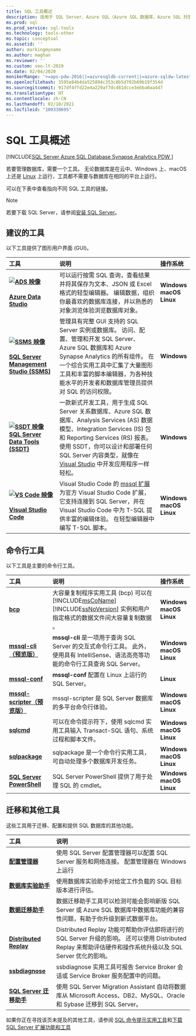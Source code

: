 ```yaml
---
title: SQL 工具概述
description: 适用于 SQL Server、Azure SQL（Azure SQL 数据库、Azure SQL 托管实例、SQL 虚拟机）和 Azure Synapse Analytics 的 SQL 查询和管理工具。
ms.prod: sql
ms.prod_service: sql-tools
ms.technology: tools-other
ms.topic: conceptual
ms.assetid: ''
author: markingmyname
ms.author: maghan
ms.reviewer: ''
ms.custom: seo-lt-2019
ms.date: 02/04/2020
monikerRange: '>=aps-pdw-2016||=azuresqldb-current||=azure-sqldw-latest||>=sql-server-2016||>=sql-server-linux-2017'
ms.openlocfilehash: 3595e84b4da525894c353c8b5d702b69b19f354d
ms.sourcegitcommit: 917df4ffd22e4a229af7dc481dcce3ebba0aa4d7
ms.translationtype: HT
ms.contentlocale: zh-CN
ms.lasthandoff: 02/10/2021
ms.locfileid: "100338695"
---
```

# <a name="sql-tools-overview"></a>SQL 工具概述

[!INCLUDE[SQL Server Azure SQL Database Synapse Analytics PDW ](../includes/applies-to-version/sql-asdb-asdbmi-asa-pdw.md)]

若要管理数据库，需要一个工具。 无论数据库是在云中、Windows 上、macOS 上还是 [Linux](../linux/sql-server-linux-overview.md) 上运行，工具都不需要与数据库在相同的平台上运行。

可以在下表中查看指向不同 SQL 工具的链接。

> [!Note]
> 若要下载 SQL Server，请参阅[安装 SQL Server](../database-engine/install-windows/install-sql-server.md)。

## <a name="recommended-tools"></a>建议的工具

以下工具提供了图形用户界面 (GUI)。

| 工具 | 说明 | 操作系统 |
|:--|:--|:--|
| [ **![ADS 映像](../tools/media/overview-sql-tools/azure-data-studio.svg)</br></br>Azure Data Studio**](../azure-data-studio/download.md) | 可以运行按需 SQL 查询，查看结果并将其保存为文本、JSON 或 Excel 格式的轻型编辑器。 编辑数据，组织你最喜欢的数据库连接，并以熟悉的对象浏览体验浏览数据库对象。 | **Windows</br>macOS</br>Linux** |
| [ **![SSMS 映像](../tools/media/overview-sql-tools/ssms.svg)</br></br>SQL Server Management Studio (SSMS)**](../ssms/download-sql-server-management-studio-ssms.md) | 管理具有完整 GUI 支持的 SQL Server 实例或数据库。 访问、配置、管理和开发 SQL Server、Azure SQL 数据库和 Azure Synapse Analytics 的所有组件。 在一个综合实用工具中汇集了大量图形工具和丰富的脚本编辑器，为各种技能水平的开发者和数据库管理员提供对 SQL 的访问权限。 | **Windows** |
| [ **![SSDT 映像](../tools/media/overview-sql-tools/ssdt.svg)</br>SQL Server Data Tools (SSDT)**](../ssdt/download-sql-server-data-tools-ssdt.md) | 一款新式开发工具，用于生成 SQL Server 关系数据库、Azure SQL 数据库、Analysis Services (AS) 数据模型、Integration Services (IS) 包和 Reporting Services (RS) 报表。 使用 SSDT，你可以设计和部署任何 SQL Server 内容类型，就像在 [Visual Studio](https://visualstudio.microsoft.com/downloads/) 中开发应用程序一样轻松。 | **Windows** |
| [ **![VS Code 映像](../tools/media/overview-sql-tools/visual-studio-code.svg)</br></br>Visual Studio Code**](https://code.visualstudio.com/) | Visual Studio Code 的 [mssql 扩展](https://marketplace.visualstudio.com/items?itemName=ms-mssql.mssql) 为官方 Visual Studio Code 扩展，它支持连接到 SQL Server，并在 Visual Studio Code 中为 T-SQL 提供丰富的编辑体验。 在轻型编辑器中编写 T-SQL 脚本。 | **Windows</br>macOS</br>Linux** |

## <a name="command-line-tools"></a>命令行工具

以下工具是主要的命令行工具。

| 工具 | 说明 | 操作系统 |
|:--|:--|:--|
|[**bcp**](bcp-utility.md)|大容量复制程序实用工具 (bcp) 可以在 [!INCLUDE[msCoName](../includes/msconame-md.md)] [!INCLUDE[ssNoVersion](../includes/ssnoversion-md.md)] 实例和用户指定格式的数据文件间大容量复制数据     。| **Windows</br>macOS</br>Linux** |
|[**mssql-cli（预览版）**](mssql-cli.md)|**mssql-cli** 是一项用于查询 SQL Server 的交互式命令行工具。 此外，使用具有 IntelliSense、语法高亮等功能的命令行工具查询 SQL Server。 | **Windows</br>macOS</br>Linux** |
|[**mssql-conf**](../linux/sql-server-linux-configure-mssql-conf.md) | **mssql-conf** 配置在 Linux 上运行的 SQL Server。 | **Linux** |
|[**mssql-scripter（预览版）**](https://github.com/Microsoft/mssql-scripter) | mssql-scripter  是 SQL Server 数据库的多平台命令行体验。 | **Windows</br>macOS</br>Linux** |
| [**sqlcmd**](sqlcmd-utility.md) |可以在命令提示符下，使用 sqlcmd  实用工具输入 Transact-SQL 语句、系统过程和脚本文件。 | **Windows</br>macOS</br>Linux** |
| [**sqlpackage**](sqlpackage/sqlpackage.md) |sqlpackage  是一个命令行实用工具，可自动处理多个数据库开发任务。 |**Windows</br>macOS</br>Linux** |
|[**SQL Server PowerShell**](../powershell/sql-server-powershell.md)| SQL Server PowerShell  提供了用于处理 SQL 的 cmdlet。 | **Windows</br>macOS</br>Linux** |

## <a name="migration-and-other-tools"></a>迁移和其他工具

这些工具用于迁移、配置和提供 SQL 数据库的其他功能。

| 工具 | 说明 |
|:--|:--|
| **[配置管理器](../tools/configuration-manager/sql-server-configuration-manager-help.md)** | 使用 SQL Server 配置管理器可以配置 SQL Server 服务和网络连接。 配置管理器在 Windows 上运行|
| **[数据库实验助手](../dea/database-experimentation-assistant-overview.md)** | 使用数据库实验助手对给定工作负载的 SQL 目标版本进行评估。 |
| **[数据迁移助手](../dma/dma-overview.md)** | 数据迁移助手工具可以检测可能会影响新版 SQL Server 或 Azure SQL 数据库中数据库功能的兼容性问题，有助于你升级到新式数据平台。 |
| **[Distributed Replay](../tools/distributed-replay/install-distributed-replay-overview.md)** | Distributed Replay 功能可帮助你评估即将进行的 SQL Server 升级的影响。 还可以使用 Distributed Replay 来帮助评估硬件和操作系统升级以及 SQL Server 优化的影响。 |
| **[ssbdiagnose](../tools/ssbdiagnose/ssbdiagnose-utility-service-broker.md)** | ssbdiagnose 实用工具可报告 Service Broker 会话或 Service Broker 服务配置中的问题。 |
| **[SQL Server 迁移助手](../ssma/sql-server-migration-assistant.md)** | 使用 SQL Server Migration Assistant 自动将数据库从 Microsoft Access、DB2、MySQL、Oracle 和 Sybase 迁移到 SQL Server。|

如果你正在寻找该页未提及的其他工具，请参阅 [SQL 命令提示实用工具](command-prompt-utility-reference-database-engine.md)和[下载 SQL Server 扩展功能和工具](download-sql-feature-packs.md)
